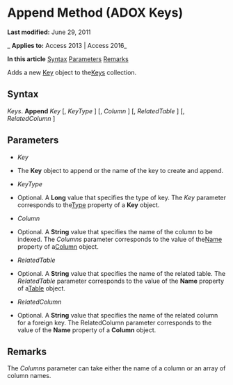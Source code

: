 
# Append Method (ADOX Keys)

 **Last modified:** June 29, 2011

 _ **Applies to:** Access 2013 | Access 2016_

 **In this article**
[Syntax](#sectionSection1)
[Parameters](#sectionSection2)
[Remarks](#sectionSection3)



Adds a new [Key](727198ec-57d2-7766-790c-370beb931de6.md) object to the[Keys](0d480c01-1b36-28b9-9135-51958f313995.md) collection.

## Syntax
<a name="sectionSection1"> </a>

 _Keys_. **Append** _Key_ [, _KeyType_ ] [, _Column_ ] [, _RelatedTable_ ] [, _RelatedColumn_ ]


## Parameters
<a name="sectionSection2"> </a>


-  _Key_
    
- The  **Key** object to append or the name of the key to create and append.
    
-  _KeyType_
    
- Optional. A  **Long** value that specifies the type of key. The _Key_ parameter corresponds to the[Type](http://msdn.microsoft.com/library/119a39e3-a397-1afb-2588-8129140810bf%28Office.15%29.aspx) property of a **Key** object.
    
-  _Column_
    
- Optional. A  **String** value that specifies the name of the column to be indexed. The _Columns_ parameter corresponds to the value of the[Name](c92a3b2b-6e3f-1ed9-c7be-bf348a0737af.md) property of a[Column](ad38c2df-f704-0599-4b7a-8556e430ba46.md) object.
    
-  _RelatedTable_
    
- Optional. A  **String** value that specifies the name of the related table. The _RelatedTable_ parameter corresponds to the value of the **Name** property of a[Table](53a3e2f9-4ec0-8fed-d482-4f995921587b.md) object.
    
-  _RelatedColumn_
    
- Optional. A  **String** value that specifies the name of the related column for a foreign key. The RelatedColumn parameter corresponds to the value of the **Name** property of a **Column** object.
    

## Remarks
<a name="sectionSection3"> </a>

The  _Columns_ parameter can take either the name of a column or an array of column names.

